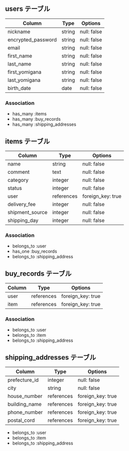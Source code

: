 ## users テーブル

|       Column       |  Type   |   Options    |
|--------------------|---------|--------------|
| nickname           | string  | null: false  |
| encrypted_password | string  | null: false  |
| email              | string  | null: false  |
| first_name         | string  | null: false  |
| last_name          | string  | null: false  |
| first_yomigana     | string  | null: false  |
| last_yomigana      | string  | null: false  |
| birth_date         | date    | null: false  |

### Association
- has_many :items
- has_many :buy_records
- has_many :shipping_addresses

## items テーブル

|     Column      |   Type     |       Options     |
|-----------------|------------|-------------------|
| name            | string     | null: false       |
| comment         | text       | null: false       |
| category        | integer    | null: false       |
| status          | integer    | null: false       |
| user            | references | foreign_key: true |
| delivery_fee    | integer    | null: false       |
| shipment_source | integer    | null: false       |
| shipping_day    | integer    | null: false       |

### Association
- belongs_to :user
- has_one :buy_records
- belongs_to :shipping_address

## buy_records テーブル

|     Column      |   Type     |       Options     |
|-----------------|------------|-------------------|
| user            | references | foreign_key: true |
| item            | references | foreign_key: true |

### Association
- belongs_to :user
- belongs_to :item
- belongs_to :shipping_address

## shipping_addresses テーブル
|     Column      |   Type     |       Options     |
|-----------------|------------|-------------------|
| prefecture_id   | integer    | null: false       |
| city            | string     | null: false       |
| house_number    | references | foreign_key: true |
| building_name   | references | foreign_key: true |
| phone_number    | references | foreign_key: true |
| postal_cord     | references | foreign_key: true |

- belongs_to :user
- belongs_to :item
- belongs_to :shipping_address